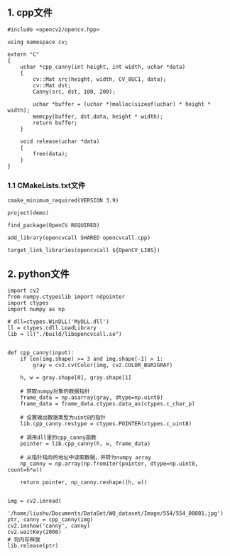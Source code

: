 ## 1. cpp文件
    #include <opencv2/opencv.hpp>

    using namespace cv;

    extern "C"
    {
        uchar *cpp_canny(int height, int width, uchar *data)
        {
            cv::Mat src(height, width, CV_8UC1, data);
            cv::Mat dst;
            Canny(src, dst, 100, 200);

            uchar *buffer = (uchar *)malloc(sizeof(uchar) * height * width);
            memcpy(buffer, dst.data, height * width);
            return buffer;
        }

        void release(uchar *data)
        {
            free(data);
        }
    }
    
### 1.1 CMakeLists.txt文件
    cmake_minimum_required(VERSION 3.9)

    project(demo)

    find_package(OpenCV REQUIRED)

    add_library(opencvcall SHARED opencvcall.cpp)

    target_link_libraries(opencvcall ${OpenCV_LIBS})


## 2. python文件
    import cv2
    from numpy.ctypeslib import ndpointer
    import ctypes
    import numpy as np

    # dll=ctypes.WinDLL('MyDLL.dll')
    ll = ctypes.cdll.LoadLibrary
    lib = ll("./build/libopencvcall.so")


    def cpp_canny(input):
        if len(img.shape) >= 3 and img.shape[-1] > 1:
            gray = cv2.cvtColor(img, cv2.COLOR_BGR2GRAY)

        h, w = gray.shape[0], gray.shape[1]

        # 获取numpy对象的数据指针
        frame_data = np.asarray(gray, dtype=np.uint8)
        frame_data = frame_data.ctypes.data_as(ctypes.c_char_p)

        # 设置输出数据类型为uint8的指针
        lib.cpp_canny.restype = ctypes.POINTER(ctypes.c_uint8)

        # 调用dll里的cpp_canny函数
        pointer = lib.cpp_canny(h, w, frame_data)

        # 从指针指向的地址中读取数据，并转为numpy array
        np_canny = np.array(np.fromiter(pointer, dtype=np.uint8, count=h*w))

        return pointer, np_canny.reshape((h, w))


    img = cv2.imread(
        '/home/liushu/Documents/DataSet/WQ_dataset/Image/554/554_00001.jpg')
    ptr, canny = cpp_canny(img)
    cv2.imshow('canny', canny)
    cv2.waitKey(2000)
    # 将内存释放
    lib.release(ptr)

